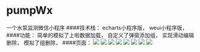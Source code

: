 # pumpWx
一个水泵监测微信小程序
####技术栈：
echarts小程序版，
weui小程序版，
####功能：
简单的模拟了上啦数据加载，
自定义了弹窗添加组，
实现滑动编辑删除，
模拟了组删除，
####页面：
![](http://github.com/wanglin447563345/pumpWx/raw/master/images/page1.png)
![](http://github.com/wanglin447563345/pumpWx/raw/master/images/page2.png)
![](http://github.com/wanglin447563345/pumpWx/raw/master/images/page3.png)
![](http://github.com/wanglin447563345/pumpWx/raw/master/images/page4.png)
![](http://github.com/wanglin447563345/pumpWx/raw/master/images/page5.png)
![](http://github.com/wanglin447563345/pumpWx/raw/master/images/page6.png)
![](http://github.com/wanglin447563345/pumpWx/raw/master/images/page7.png)
![](http://github.com/wanglin447563345/pumpWx/raw/master/images/page8.png)
